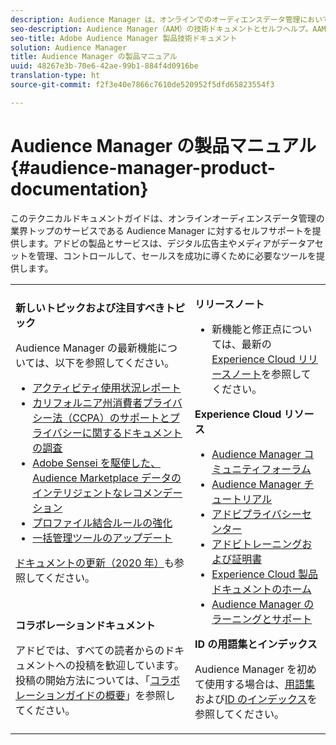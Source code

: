 ```yaml
---
description: Audience Manager は、オンラインでのオーディエンスデータ管理において、業界をリードするサービスを提供します。アドビの製品とサービスは、デジタル広告主やメディアがデータアセットを管理、コントロールして、セールスを成功に導くために必要なツールを提供します。
seo-description: Audience Manager（AAM）の技術ドキュメントとセルフヘルプ。AAM には、オンラインでのオーディエンスデータ管理用に業界をリードする製品が備わっており、デジタル広告主やメディアがデータアセットを管理、コントロールして、セールスを成功に導くために必要なツールを提供します。
seo-title: Adobe Audience Manager 製品技術ドキュメント
solution: Audience Manager
title: Audience Manager の製品マニュアル
uuid: 48267e3b-70e6-42ae-99b1-884f4d0916be
translation-type: ht
source-git-commit: f2f3e40e7866c7610de520952f5dfd65823554f3

---
```



# Audience Manager の製品マニュアル {#audience-manager-product-documentation}

このテクニカルドキュメントガイドは、オンラインオーディエンスデータ管理の業界トップのサービスである Audience Manager に対するセルフサポートを提供します。アドビの製品とサービスは、デジタル広告主やメディアがデータアセットを管理、コントロールして、セールスを成功に導くために必要なツールを提供します。

<table id="table_5E612F746A704FE095B809A013EE977F" class="simpletable"> 
 <tbody> 
  <tr> 
   <td colname="col1"> <p> <b>新しいトピックおよび注目すべきトピック</b> </p> <p>Audience Manager の最新機能については、以下を参照してください。</p> <p> 
     <ul id="ul_47C012F6AB3E4B73BA357027F4D15369">
     <li><a href="features/administration/activity-usage-reporting.md">アクティビティ使用状況レポート</a></li>
     <li><a href="overview/data-security-and-privacy/data-privacy.md">カリフォルニア州消費者プライバシー法（CCPA）のサポートとプライバシーに関するドキュメントの調査</a></li>
     <li><a href="features/segments/trait-recommendations.md">Adobe Sensei を駆使した、Audience Marketplace データのインテリジェントなレコメンデーション</a></li>
    <li><a href="features/profile-merge-rules/merge-rules-overview.md">プロファイル結合ルールの強化</a></li>
    <li><a href="reference/bulk-management-tools/bulk-management-intro.md">一括管理ツールのアップデート</a></li>
     </ul> </p> <p><a href="docs-updates/docs-2020.md">ドキュメントの更新（2020 年）</a>も参照してください。 </p> 
      <br>
     <p> <b>コラボレーションドキュメント</b> </p>
     <p>アドビでは、すべての読者からのドキュメントへの投稿を歓迎しています。投稿の開始方法については、「<a href="https://docs.adobe.com/content/help/ja-JP/contributor/contributor-guide/introduction.html">コラボレーションガイドの概要</a>」を参照してください。</p>
    </td>
   <td colname="col2"> <p> <b>リリースノート</b> </p> <p> 
     <ul id="ul_713F3E9DF0F84FE5981AC63D05948864"> 
      <li id="li_09C1CD15823E4AD7856CE40BE848E03F">新機能と修正点については、最新の <a href="https://docs.adobe.com/content/help/ja-JP/release-notes/experience-cloud/current.html" format="https" scope="external">Experience Cloud リリースノート</a>を参照してください。 </li> 
     </ul> </p> <p> <b>Experience Cloud リソース</b> </p> <p> 
     <ul id="ul_E30EC96BDC624B5591F0470D430B7F41"> 
      <li id="li_F3A5CCFAE0F247CEB41A03CA8E03106B"><a href="https://forums.adobe.com/community/experience-cloud/analytics-cloud/audience-manager" format="https" scope="external">Audience Manager コミュニティフォーラム</a> </li>
      <li><a href="https://docs.adobe.com/content/help/ja-JP/audience-manager-learn/tutorials/overview.html" format="http" scope="external"> Audience Manager チュートリアル</a> </li> 
      <li id="li_1737D63307024F26B1F967621613A5AC"><a href="https://www.adobe.com/jp/privacy.html" format="http" scope="external"> アドビプライバシーセンター</a> </li>  
      <li id="li_1938F7044F544481A6CC0F45CC22B80A"> <a href="https://helpx.adobe.com/jp/learning.html?promoid=KAUDK" scope="external" format="http"> アドビトレーニングおよび証明書</a> </li> 
      <li id="li_C71459E0D1464C05B8B9387C43541F17"> <a href="https://helpx.adobe.com/jp/support/experience-cloud.html" scope="external" format="https">Experience Cloud 製品ドキュメントのホーム</a> </li> 
      <li id="li_0DB1997FEB87484EBC07E03FD40AA39F"><a href="https://helpx.adobe.com/jp/support/audience-manager.html" format="https" scope="external"> Audience Manager のラーニングとサポート</a> </li> 
     </ul> </p> 
     <p> <b>ID の用語集とインデックス</b> </p><p>Audience Manager を初めて使用する場合は、<a href="reference/aam-glossary.md">用語集</a>および<a href= "reference/ids-in-aam.md">ID のインデックス</a>を参照してください。</p></td>
  </tr> 
 </tbody> 
</table>

<!--

| | |
|-|-|
|**New and Featured Items** <br>&nbsp; Hover over each title to read a brief description. <br>&nbsp; <ul><li>Instant Cross-Device Suppression</li><li>Audience Optimization for Publishers</li><li>Import DFP Data Files Into Audience Manager</li><li>General Data Protection Regulation (GDPR)</li><li>TLS 1.0 Deprecation</li> <li>DCS API Methods</li></ul> <br>&nbsp;See also, 2019 Documentation Updates.|**Release Notes** <ul><li>See the latest Experience Cloud Release Notes for new features and fixes.</li> <li>See the  previous release notes for older announcements. </li> <br>&nbsp;**Experience Cloud Resources** <ul><li>Audience Manager Community Forums</li> <li>Adobe Privacy Center</li> <li>Adobe Training and Tutorials</li> <li>Product Documentation Home </li> <li>Audience Manager Learn & Support</li></ul>|

-->
